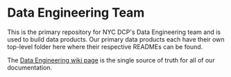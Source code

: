 # Data Engineering Team

This is the primary repository for NYC DCP's Data Engineering team and is used to build data products. Our primary data products each have their own top-level folder here where their respective READMEs can be found.

The [Data Engineering wiki page](https://github.com/NYCPlanning/data-engineering/wiki) is the single source of truth for all of our documentation.

